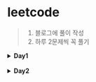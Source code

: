 # leetcode

> 1. 블로그에 풀이 작성
> 2. 하루 2문제씩 꼭 풀기

<details>
<summary><b> Day1</b></summary>
<div markdown="1">
<br/>
	

		
 1.[Concatenation of Array](https://velog.io/@wogus216/1929.-Concatenation-of-Array)
<br/>
2. [Max Consecutive Ones](https://velog.io/@wogus216/leetcode-Max-Consecutive-Ones) 
 	
</div>
</details>
<br/>

<details>
<summary><b> Day2</b></summary>
<div markdown="1">
<br/>
 1.[Find Numbers with Even Number of Digits](https://velog.io/@wogus216/Find-Numbers-with-Even-Number-of-Digits)
<br/>
2. [Running Sum of 1d Array](https://velog.io/@wogus216/1480.-Running-Sum-of-1d-Array) 
 	
</div>
</details>
<br/>
